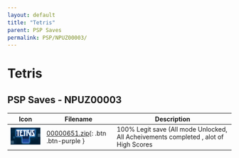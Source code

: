 ```yaml
---
layout: default
title: "Tetris"
parent: PSP Saves
permalink: PSP/NPUZ00003/
---
```

# Tetris

## PSP Saves - NPUZ00003

| Icon | Filename | Description |
|------|----------|-------------|
| ![Tetris](ICON0.PNG) | [00000651.zip](00000651.zip){: .btn .btn-purple } | 100% Legit save (All mode Unlocked, All Acheivements completed , alot of High Scores |
